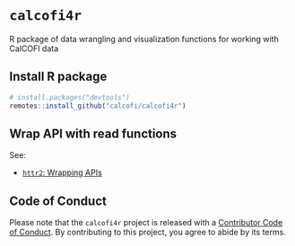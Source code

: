 # `calcofi4r`
R package of data wrangling and visualization functions for working with CalCOFI data

## Install R package

```r
# install.packages("devtools")
remotes::install_github("calcofi/calcofi4r")
```

## Wrap API with read functions

See:
- [`httr2`: Wrapping APIs](https://httr2.r-lib.org/articles/wrapping-apis.html)

## Code of Conduct

Please note that the `calcofi4r` project is released with a [Contributor Code of Conduct](https://calcofi.github.io/calcofi4r/CODE_OF_CONDUCT.html). By contributing to this project, you agree to abide by its terms.
